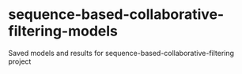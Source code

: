 # sequence-based-collaborative-filtering-models
Saved models and results for sequence-based-collaborative-filtering project
